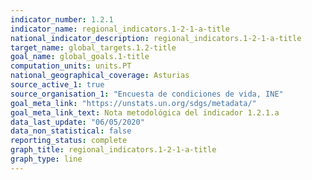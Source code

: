 ```yaml
---
indicator_number: 1.2.1
indicator_name: regional_indicators.1-2-1-a-title
national_indicator_description: regional_indicators.1-2-1-a-title
target_name: global_targets.1.2-title
goal_name: global_goals.1-title
computation_units: units.PT
national_geographical_coverage: Asturias
source_active_1: true
source_organisation_1: "Encuesta de condiciones de vida, INE"
goal_meta_link: "https://unstats.un.org/sdgs/metadata/"
goal_meta_link_text: Nota metodológica del indicador 1.2.1.a
data_last_update: "06/05/2020"
data_non_statistical: false
reporting_status: complete
graph_title: regional_indicators.1-2-1-a-title
graph_type: line
---
```


